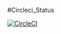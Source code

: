 #Circleci_Status

[![CircleCI](https://circleci.com/gh/B4gol/circleci.svg?style=shield&circle-token=b7f096ed35d60d90f0c6723201538ef3a1619c67)](https://circleci.com/gh/B4gol/circleci)

